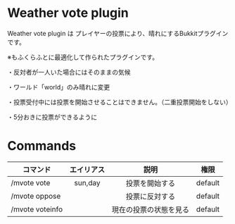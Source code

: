 # Weather vote plugin
Weather vote plugin は プレイヤーの投票により、晴れにするBukkitプラグインです。

※もふくらふとに最適化して作られたプラグインです。

・反対者が一人いた場合にはそのままの気候

・ワールド「world」のみ晴れに変更

・投票受付中には投票を開始させることはできません。（二重投票開始をしない）

・5分おきに投票ができるように

# Commands

| コマンド | エイリアス | 説明 | 権限 |
| --- | :---: | :---: | --- |
|/mvote vote| sun,day |投票を開始する|default|
|/mvote oppose| |投票に反対する|default|
|/mvote voteinfo| |現在の投票の状態を見る|default|
